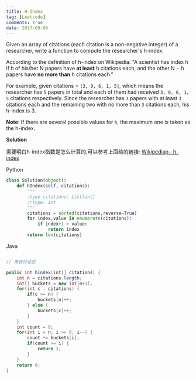 ```yaml
---
title: H-Index
tag: [Leetcode]
comments: true
date: 2017-09-06
---
```




Given an array of citations (each citation is a non-negative integer) of a researcher, write a function to compute the researcher's h-index.

According to the definition of h-index on Wikipedia: "A scientist has index h if h of his/her N papers have **at least** h citations each, and the other N − h papers have **no more than** h citations each."

For example, given citations = <code>[3, 0, 6, 1, 5]</code>, which means the researcher has <code>5</code> papers in total and each of them had received <code>3, 0, 6, 1, 5</code> citations respectively. Since the researcher has <code>3</code> papers with at least <code>3</code> citations each and the remaining two with no more than <code>3</code> citations each, his h-index is </code>3</code>.

**Note**: If there are several possible values for <code>h</code>, the maximum one is taken as the h-index.

**Solution**

需要明白h-index指数是怎么计算的,可以参考上面给的链接:
[Wikipediap--h-index](https://en.wikipedia.org/wiki/H-index)


Python

```python
class Solution(object):
    def hIndex(self, citations):
        """
        :type citations: List[int]
        :rtype: int
        """
        citations = sorted(citations,reverse=True)
        for index,value in enumerate(citations):
            if index+1 > value:
                return index
        return len(citations)
```

Java

```java

// 来自讨论区

public int hIndex(int[] citations) {
    int n = citations.length;
    int[] buckets = new int[n+1];
    for(int c : citations) {
        if(c >= n) {
            buckets[n]++;
        } else {
            buckets[c]++;
        }
    }
    int count = 0;
    for(int i = n; i >= 0; i--) {
        count += buckets[i];
        if(count >= i) {
            return i;
        }
    }
    return 0;
}
```